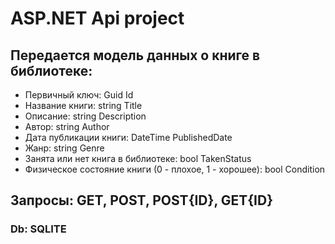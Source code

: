 # ASP.NET Api project

## Передается модель данных о книге в библиотеке:
- Первичный ключ: Guid Id 
- Название книги: string Title 
- Описание: string Description 
- Автор: string Author 
- Дата публикации книги: DateTime PublishedDate 
- Жанр: string Genre 
- Занята или нет книга в библиотеке: bool TakenStatus
- Физическое состояние книги (0 - плохое, 1 - хорошее): bool Condition

## Запросы: GET, POST, POST{ID}, GET{ID}
### Db: SQLITE

